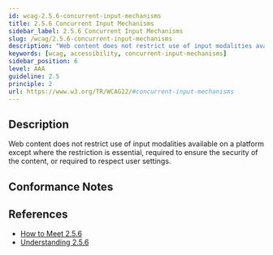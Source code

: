 ```yaml
---
id: wcag-2.5.6-concurrent-input-mechanisms
title: 2.5.6 Concurrent Input Mechanisms
sidebar_label: 2.5.6 Concurrent Input Mechanisms
slug: /wcag/2.5.6-concurrent-input-mechanisms
description: "Web content does not restrict use of input modalities available on a platform except where the restriction is essential, required to ensure the security of the content, or required to respect user settings."
keywords: [wcag, accessibility, concurrent-input-mechanisms]
sidebar_position: 6
level: AAA
guideline: 2.5
principle: 2
url: https://www.w3.org/TR/WCAG22/#concurrent-input-mechanisms
---
```


## Description

Web content does not restrict use of input modalities available on a platform except where the restriction is essential, required to ensure the security of the content, or required to respect user settings.

## Conformance Notes

<!-- Add your conformance notes and evaluation here -->

## References

- [How to Meet 2.5.6](https://www.w3.org/WAI/WCAG22/quickref/#concurrent-input-mechanisms)
- [Understanding 2.5.6](https://www.w3.org/WAI/WCAG22/Understanding/concurrent-input-mechanisms.html)




